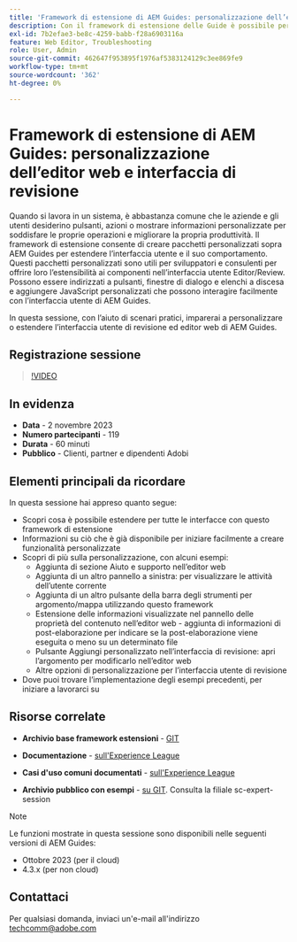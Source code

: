 ```yaml
---
title: 'Framework di estensione di AEM Guides: personalizzazione dell’editor web e interfaccia di revisione'
description: Con il framework di estensione delle Guide è possibile personalizzare le sezioni desiderate dell’interfaccia utente di revisione o di Webeditor utilizzando JSON, CSS e JavaScript facili da aggiornare.
exl-id: 7b2efae3-be8c-4259-babb-f28a6903116a
feature: Web Editor, Troubleshooting
role: User, Admin
source-git-commit: 462647f953895f1976af5383124129c3ee869fe9
workflow-type: tm+mt
source-wordcount: '362'
ht-degree: 0%

---
```


# Framework di estensione di AEM Guides: personalizzazione dell’editor web e interfaccia di revisione

Quando si lavora in un sistema, è abbastanza comune che le aziende e gli utenti desiderino pulsanti, azioni o mostrare informazioni personalizzate per soddisfare le proprie operazioni e migliorare la propria produttività. Il framework di estensione consente di creare pacchetti personalizzati sopra AEM Guides per estendere l’interfaccia utente e il suo comportamento. Questi pacchetti personalizzati sono utili per sviluppatori e consulenti per offrire loro l’estensibilità ai componenti nell’interfaccia utente Editor/Review. Possono essere indirizzati a pulsanti, finestre di dialogo e elenchi a discesa e aggiungere JavaScript personalizzati che possono interagire facilmente con l’interfaccia utente di AEM Guides.

In questa sessione, con l’aiuto di scenari pratici, imparerai a personalizzare o estendere l’interfaccia utente di revisione ed editor web di AEM Guides.

## Registrazione sessione

>[!VIDEO](https://video.tv.adobe.com/v/3425476/review-ui-customization-guides-extension-framework-web-editor)

## In evidenza

- **Data** - 2 novembre 2023
- **Numero partecipanti** - 119
- **Durata** - 60 minuti
- **Pubblico** - Clienti, partner e dipendenti Adobi

## Elementi principali da ricordare

In questa sessione hai appreso quanto segue:
- Scopri cosa è possibile estendere per tutte le interfacce con questo framework di estensione
- Informazioni su ciò che è già disponibile per iniziare facilmente a creare funzionalità personalizzate
- Scopri di più sulla personalizzazione, con alcuni esempi:
   - Aggiunta di sezione Aiuto e supporto nell’editor web
   - Aggiunta di un altro pannello a sinistra: per visualizzare le attività dell’utente corrente
   - Aggiunta di un altro pulsante della barra degli strumenti per argomento/mappa utilizzando questo framework
   - Estensione delle informazioni visualizzate nel pannello delle proprietà del contenuto nell’editor web - aggiunta di informazioni di post-elaborazione per indicare se la post-elaborazione viene eseguita o meno su un determinato file
   - Pulsante Aggiungi personalizzato nell’interfaccia di revisione: apri l’argomento per modificarlo nell’editor web
   - Altre opzioni di personalizzazione per l’interfaccia utente di revisione
- Dove puoi trovare l’implementazione degli esempi precedenti, per iniziare a lavorarci su


## Risorse correlate

- **Archivio base framework estensioni** - [GIT](https://github.com/adobe/guides-extension/tree/main)

- **Documentazione** - [sull&#39;Experience League](../../guides-ui-extensions/aem_guides_framework/basic-customisation.md)

- **Casi d&#39;uso comuni documentati** - [sull&#39;Experience League](../../guides-ui-extensions/aem_guides_framework/jui-framework.md)

- **Archivio pubblico con esempi** - [su GIT](https://github.com/adobe/guides-extension/tree/sc-expert-session). Consulta la filiale sc-expert-session


>[!NOTE]
>
> Le funzioni mostrate in questa sessione sono disponibili nelle seguenti versioni di AEM Guides:
> - Ottobre 2023 (per il cloud)
> - 4.3.x (per non cloud)



## Contattaci

Per qualsiasi domanda, inviaci un&#39;e-mail all&#39;indirizzo <techcomm@adobe.com>
